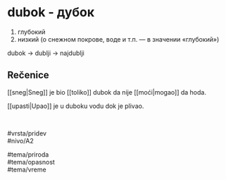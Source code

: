 # dubok - дубок

1. глубокий  
2. низкий (о снежном покрове, воде и т.п. — в значении «глубокий»)

dubok → dublji → najdublji

## Rečenice

[[sneg|Sneg]] je bio [[toliko]] dubok da nije [[moći|mogao]] da hoda.

[[upasti|Upao]] je u duboku vodu dok je plivao.

<br>

#vrsta/pridev  
#nivo/A2  

#tema/priroda  
#tema/opasnost  
#tema/vreme  
